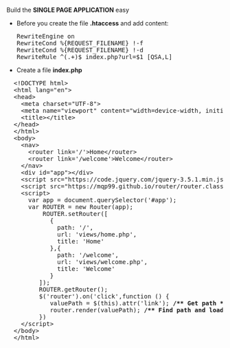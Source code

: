 Build the <b>SINGLE PAGE APPLICATION</b> easy
+ Before you create the file <b>.htaccess</b> and add content:
  <pre>RewriteEngine on<br>RewriteCond %{REQUEST_FILENAME} !-f<br>RewriteCond %{REQUEST_FILENAME} !-d<br>RewriteRule ^(.+)$ index.php?url=$1 [QSA,L]</pre>
+ Create a file <b>index.php</b>
<pre>
  &lt;!DOCTYPE html&gt;
  &lt;html lang="en"&gt;
  &lt;head&gt;
    &lt;meta charset="UTF-8"&gt;
    &lt;meta name="viewport" content="width=device-width, initial-scale=1.0"&gt;
    &lt;title&gt;&lt;/title&gt;
  &lt;/head&gt;
  &lt;/html&gt;
  &lt;body&gt;
    &lt;nav&gt;
      &lt;router link='/'&gt;Home&lt;/router&gt;
      &lt;router link='/welcome'&gt;Welcome&lt;/router&gt;
    &lt;/nav&gt;
    &lt;div id="app"&gt;&lt;/div&gt;
    &lt;script src="https://code.jquery.com/jquery-3.5.1.min.js"&gt;&lt;/script&gt;
    &lt;script src="https://mqp99.github.io/router/router.class.min.js"&gt;&lt;/script&gt;
    &lt;script&gt;
      var app = document.querySelector('#app');
      var ROUTER = new Router(app);
          ROUTER.setRouter([
            {
              path: '/',
              url: 'views/home.php',
              title: 'Home'
            },{
              path: '/welcome',
              url: 'views/welcome.php',
              title: 'Welcome'
            }
         ]);
         ROUTER.getRouter();
         $('router').on('click',function () {
            valuePath = $(this).attr('link'); <b>/** Get path */</b>
            router.render(valuePath); <b>/** Find path and load content to #app */</b>
         })
    &lt;/script&gt;
  &lt;/body&gt;
  &lt;/html&gt;
</pre>
